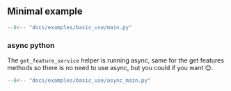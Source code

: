 ## Minimal example

```py
--8<-- "docs/examples/basic_use/main.py"
```

### async python
The ```get_feature_service``` helper is running async, same for the get features methods
so there is no need to use async, but you could if you want 😊.

```py
--8<-- "docs/examples/basic_use/async_main.py"
```

